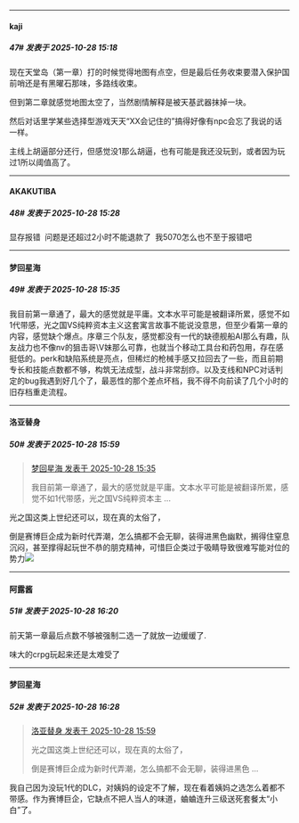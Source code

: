 ﻿
*****

####  kaji  
##### 47#       发表于 2025-10-28 15:18

现在天堂岛（第一章）打的时候觉得地图有点空，但是最后任务收束要潜入保护国前哨还是有黑曜石那味，多路线收束。

但到第二章就感觉地图太空了，当然剧情解释是被天基武器抹掉一块。

然后对话里学某些选择型游戏天天“XX会记住的”搞得好像有npc会忘了我说的话一样。

主线上胡逼部分还行，但感觉没1那么胡逼，也有可能是我还没玩到，或者因为玩过1所以阈值高了。


*****

####  AKAKUTIBA  
##### 48#       发表于 2025-10-28 15:28

显存报错  问题是还超过2小时不能退款了  我5070怎么也不至于报错吧


*****

####  梦回星海  
##### 49#       发表于 2025-10-28 15:35

我目前第一章通了，最大的感觉就是平庸。文本水平可能是被翻译所累，感觉不如1代带感，光之国VS纯粹资本主义这套寓言故事不能说没意思，但至少看第一章的内容，感觉缺个爆点。序章三个队友，感觉都没有一代的缺德舰船AI那么有趣，队友战力也不像nv的狙击哥\V妹那么可靠，也就当个移动工具台和药包用，存在感挺低的。perk和缺陷系统是亮点，但稀烂的枪械手感又拉回去了一些，而且前期专长和技能点数都不够，构筑无法成型，战斗非常刮痧。以及支线和NPC对话判定的bug我遇到好几个了，最恶性的那个差点坏档，我不得不向前读了几个小时的旧存档重走流程。


*****

####  洛亚替身  
##### 50#       发表于 2025-10-28 15:59

<blockquote><a href="httphttps://stage1st.com/2b/forum.php?mod=redirect&amp;goto=findpost&amp;pid=68639043&amp;ptid=2265466" target="_blank">梦回星海 发表于 2025-10-28 15:35</a>

我目前第一章通了，最大的感觉就是平庸。文本水平可能是被翻译所累，感觉不如1代带感，光之国VS纯粹资本主 ...</blockquote>
光之国这类上世纪还可以，现在真的太俗了，

倒是赛博巨企成为新时代弄潮，怎么搞都不会无聊，装得进黑色幽默，搁得住窒息沉闷，甚至撑得起玩世不恭的朋克精神，可惜巨企类过于吸睛导致很难写能对位的势力<img src="https://static.stage1st.com/image/smiley/face2017/033.png" referrerpolicy="no-referrer">


*****

####  阿露酱  
##### 51#       发表于 2025-10-28 16:20

前天第一章最后点数不够被强制二选一了就放一边缓缓了.

味大的crpg玩起来还是太难受了


*****

####  梦回星海  
##### 52#       发表于 2025-10-28 16:28

<blockquote><a href="httphttps://stage1st.com/2b/forum.php?mod=redirect&amp;goto=findpost&amp;pid=68639199&amp;ptid=2265466" target="_blank">洛亚替身 发表于 2025-10-28 15:59</a>

光之国这类上世纪还可以，现在真的太俗了，

倒是赛博巨企成为新时代弄潮，怎么搞都不会无聊，装得进黑色 ...</blockquote>
我自己因为没玩1代的DLC，对姨妈的设定不了解，现在看着姨妈之选怎么着都不带感。作为赛博巨企，它缺点不把人当人的味道，蛐蛐连升三级送死套餐太“小白”了。

